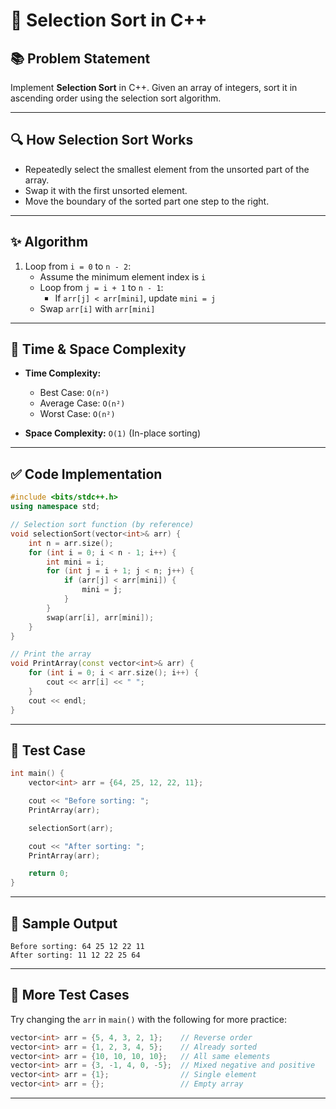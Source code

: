# 🔢 Selection Sort in C++

## 📚 Problem Statement

Implement **Selection Sort** in C++. Given an array of integers, sort it in ascending order using the selection sort algorithm.

---

## 🔍 How Selection Sort Works

- Repeatedly select the smallest element from the unsorted part of the array.
- Swap it with the first unsorted element.
- Move the boundary of the sorted part one step to the right.

---

## ✨ Algorithm

1. Loop from `i = 0` to `n - 2`:
   - Assume the minimum element index is `i`
   - Loop from `j = i + 1` to `n - 1`:
     - If `arr[j] < arr[mini]`, update `mini = j`
   - Swap `arr[i]` with `arr[mini]`

---

## 🧠 Time & Space Complexity

- **Time Complexity:**

  - Best Case: `O(n²)`
  - Average Case: `O(n²)`
  - Worst Case: `O(n²)`

- **Space Complexity:** `O(1)` (In-place sorting)

---

## ✅ Code Implementation

```cpp
#include <bits/stdc++.h>
using namespace std;

// Selection sort function (by reference)
void selectionSort(vector<int>& arr) {
    int n = arr.size();
    for (int i = 0; i < n - 1; i++) {
        int mini = i;
        for (int j = i + 1; j < n; j++) {
            if (arr[j] < arr[mini]) {
                mini = j;
            }
        }
        swap(arr[i], arr[mini]);
    }
}

// Print the array
void PrintArray(const vector<int>& arr) {
    for (int i = 0; i < arr.size(); i++) {
        cout << arr[i] << " ";
    }
    cout << endl;
}
```

---

## 🧪 Test Case

```cpp
int main() {
    vector<int> arr = {64, 25, 12, 22, 11};

    cout << "Before sorting: ";
    PrintArray(arr);

    selectionSort(arr);

    cout << "After sorting: ";
    PrintArray(arr);

    return 0;
}
```

---

## 🧾 Sample Output

```
Before sorting: 64 25 12 22 11
After sorting: 11 12 22 25 64
```

---

## 🧪 More Test Cases

Try changing the `arr` in `main()` with the following for more practice:

```cpp
vector<int> arr = {5, 4, 3, 2, 1};    // Reverse order
vector<int> arr = {1, 2, 3, 4, 5};    // Already sorted
vector<int> arr = {10, 10, 10, 10};   // All same elements
vector<int> arr = {3, -1, 4, 0, -5};  // Mixed negative and positive
vector<int> arr = {1};                // Single element
vector<int> arr = {};                 // Empty array
```

---
